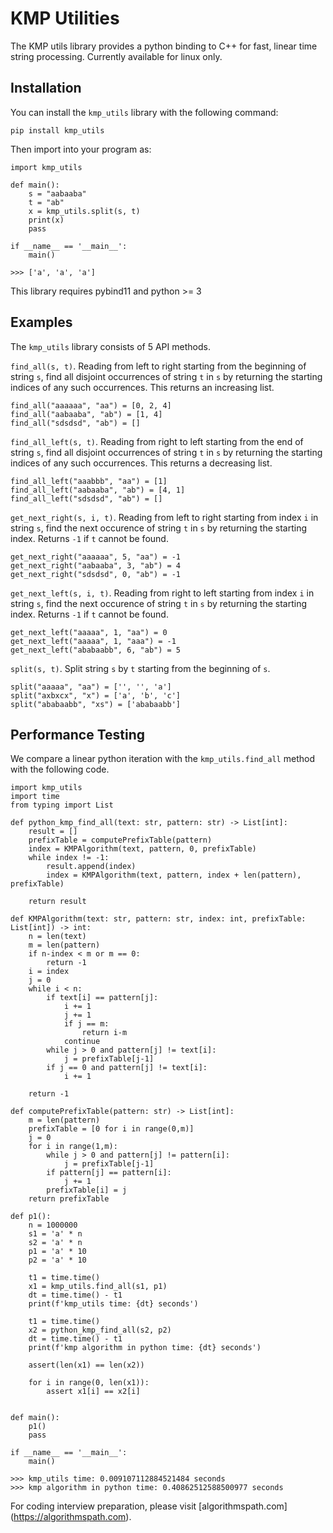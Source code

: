 # KMP Utilities

The KMP utils library provides a python binding to C++ for fast, linear time string processing. Currently available for linux only.

## Installation

You can install the `kmp_utils` library with the following command:

    pip install kmp_utils

Then import into your program as:

    import kmp_utils

    def main():
        s = "aabaaba"
        t = "ab"
        x = kmp_utils.split(s, t)
        print(x)
        pass

    if __name__ == '__main__':
        main()

    >>> ['a', 'a', 'a']

This library requires pybind11 and python >= 3

## Examples

The `kmp_utils` library consists of 5 API methods.

`find_all(s, t)`. Reading from left to right starting from the beginning of string `s`, find all disjoint occurrences of string `t` in `s` by returning the starting indices of any such occurrences. This returns an increasing list.

    find_all("aaaaaa", "aa") = [0, 2, 4]
    find_all("aabaaba", "ab") = [1, 4]
    find_all("sdsdsd", "ab") = []

`find_all_left(s, t)`. Reading from right to left starting from the end of string `s`, find all disjoint occurrences of string `t` in `s` by returning the starting indices of any such occurrences. This returns a decreasing list.

    find_all_left("aaabbb", "aa") = [1]
    find_all_left("aabaaba", "ab") = [4, 1]
    find_all_left("sdsdsd", "ab") = []

`get_next_right(s, i, t)`. Reading from left to right starting from index `i` in string `s`, find the next occurence of string `t` in `s` by returning the starting index. Returns `-1` if `t` cannot be found.

    get_next_right("aaaaaa", 5, "aa") = -1
    get_next_right("aabaaba", 3, "ab") = 4
    get_next_right("sdsdsd", 0, "ab") = -1

`get_next_left(s, i, t)`. Reading from right to left starting from index `i` in string `s`, find the next occurence of string `t` in `s` by returning the starting index. Returns `-1` if `t` cannot be found.

    get_next_left("aaaaa", 1, "aa") = 0
    get_next_left("aaaaa", 1, "aaa") = -1
    get_next_left("ababaabb", 6, "ab") = 5

`split(s, t)`. Split string `s` by `t` starting from the beginning of `s`.

    split("aaaaa", "aa") = ['', '', 'a']
    split("axbxcx", "x") = ['a', 'b', 'c']
    split("ababaabb", "xs") = ['ababaabb']

## Performance Testing

We compare a linear python iteration with the `kmp_utils.find_all` method with the following code.

    import kmp_utils
    import time
    from typing import List

    def python_kmp_find_all(text: str, pattern: str) -> List[int]:
        result = []
        prefixTable = computePrefixTable(pattern)
        index = KMPAlgorithm(text, pattern, 0, prefixTable)
        while index != -1:
            result.append(index)
            index = KMPAlgorithm(text, pattern, index + len(pattern), prefixTable)

        return result

    def KMPAlgorithm(text: str, pattern: str, index: int, prefixTable: List[int]) -> int:
        n = len(text)
        m = len(pattern)
        if n-index < m or m == 0:
            return -1
        i = index
        j = 0
        while i < n:
            if text[i] == pattern[j]:
                i += 1
                j += 1
                if j == m:
                    return i-m
                continue
            while j > 0 and pattern[j] != text[i]:
                j = prefixTable[j-1]
            if j == 0 and pattern[j] != text[i]:
                i += 1

        return -1

    def computePrefixTable(pattern: str) -> List[int]:
        m = len(pattern)
        prefixTable = [0 for i in range(0,m)]
        j = 0
        for i in range(1,m):
            while j > 0 and pattern[j] != pattern[i]:
                j = prefixTable[j-1]
            if pattern[j] == pattern[i]:
                j += 1
            prefixTable[i] = j
        return prefixTable

    def p1():
        n = 1000000
        s1 = 'a' * n
        s2 = 'a' * n
        p1 = 'a' * 10
        p2 = 'a' * 10

        t1 = time.time()
        x1 = kmp_utils.find_all(s1, p1)
        dt = time.time() - t1
        print(f'kmp_utils time: {dt} seconds')

        t1 = time.time()
        x2 = python_kmp_find_all(s2, p2)
        dt = time.time() - t1
        print(f'kmp algorithm in python time: {dt} seconds')

        assert(len(x1) == len(x2))

        for i in range(0, len(x1)):
            assert x1[i] == x2[i]


    def main():
        p1()
        pass

    if __name__ == '__main__':
        main()

    >>> kmp_utils time: 0.009107112884521484 seconds
    >>> kmp algorithm in python time: 0.40862512588500977 seconds

For coding interview preparation, please visit [algorithmspath.com] (https://algorithmspath.com).
